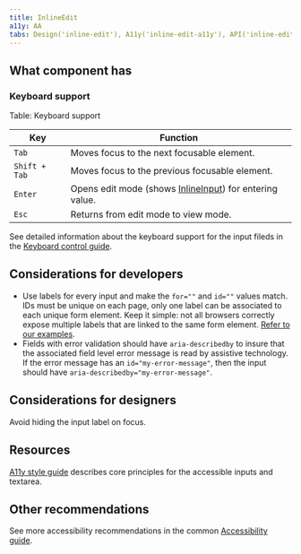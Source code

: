 ```yaml
---
title: InlineEdit
a11y: AA
tabs: Design('inline-edit'), A11y('inline-edit-a11y'), API('inline-edit-api'), Example('inline-edit-code'), Changelog('inline-edit-changelog')
---
```


## What component has

### Keyboard support

Table: Keyboard support

| Key           | Function                                                                                            |
| ------------- | --------------------------------------------------------------------------------------------------- |
| `Tab`         | Moves focus to the next focusable element.                                                          |
| `Shift + Tab` | Moves focus to the previous focusable element.                                                      |
| `Enter`       | Opens edit mode (shows [InlineInput](/components/inline-input/inline-input-code)) for entering value. |
| `Esc`         | Returns from edit mode to view mode.                                                                |

See detailed information about the keyboard support for the input fileds in the [Keyboard control guide](/core-principles/a11y/a11y-keyboard#input_i_textarea).

## Considerations for developers

- Use labels for every input and make the `for=""` and `id=""` values match. IDs must be unique on each page, only one label can be associated to each unique form element. Keep it simple: not all browsers correctly expose multiple labels that are linked to the same form element. [Refer to our examples](/components/inline-edit/inline-edit-code).
- Fields with error validation should have `aria-describedby` to insure that the associated field level error message is read by assistive technology. If the error message has an `id="my-error-message"`, then the input should have `aria-describedby="my-error-message"`.

## Considerations for designers

Avoid hiding the input label on focus.

## Resources

[A11y style guide](https://a11y-style-guide.com/style-guide/section-forms.html#kssref-forms-text-fields) describes core principles for the accessible inputs and textarea.

## Other recommendations

See more accessibility recommendations in the common [Accessibility guide](/core-principles/a11y/a11y).

<!--@include: ./inline-edit-a11y-report.md-->
